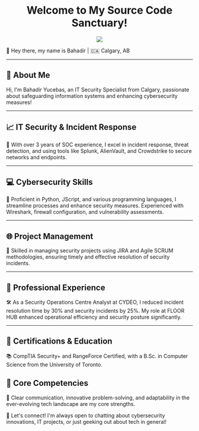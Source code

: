 <h1 align="center">Welcome to My Source Code Sanctuary!</h1>

<p align="center">
  <a href="https://www.linkedin.com/in/bahadir-yucebas/" alt="LinkedIn">
    <img src="https://img.shields.io/badge/-Linkedin-6610F2?style=for-the-badge&logo=Linkedin&logoColor=FFFFFF&link=https://www.linkedin.com/in/devenes" />
  </a>
</p>

<p align="left">👋 Hey there, my name is Bahadir | 🇨🇦 Calgary, AB</p>

---

<h2 align="left">👋 About Me</h2>
<p align="left">Hi, I'm Bahadir Yucebas, an IT Security Specialist from Calgary, passionate about safeguarding information systems and enhancing cybersecurity measures!</p>

---


<h2 align="left">📈 IT Security & Incident Response</h2>
<p align="left">🚀 With over 3 years of SOC experience, I excel in incident response, threat detection, and using tools like Splunk, AlienVault, and Crowdstrike to secure networks and endpoints.</p>

---


<h2 align="left">💻 Cybersecurity Skills</h2>
<p align="left">🌟 Proficient in Python, JScript, and various programming languages, I streamline processes and enhance security measures. Experienced with Wireshark, firewall configuration, and vulnerability assessments.</p>

---


<h2 align="left">🌐 Project Management</h2>
<p align="left">🔧 Skilled in managing security projects using JIRA and Agile SCRUM methodologies, ensuring timely and effective resolution of security incidents.</p>

---


<h2 align="left">🏢 Professional Experience</h2>
<p align="left">🛠️ As a Security Operations Centre Analyst at CYDEO, I reduced incident resolution time by 30% and security incidents by 25%. My role at FLOOR HUB enhanced operational efficiency and security posture significantly.</p>

---


<h2 align="left">📜 Certifications & Education</h2>
<p align="left">📚 CompTIA Security+ and RangeForce Certified, with a B.Sc. in Computer Science from the University of Toronto.</p>


<h2 align="left">🌟 Core Competencies</h2>
<p align="left">🤝 Clear communication, innovative problem-solving, and adaptability in the ever-evolving tech landscape are my core strengths.</p>
<p align="left">🤗 Let's connect! I'm always open to chatting about cybersecurity innovations, IT projects, or just geeking out about tech in general!</p>
